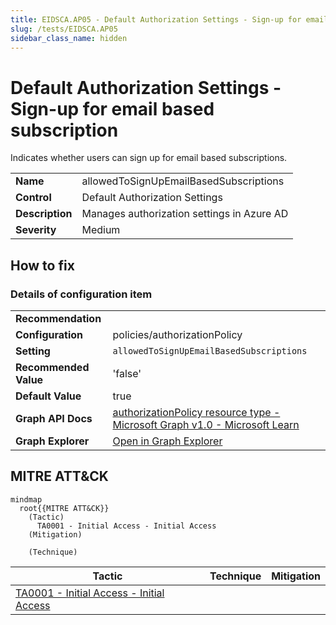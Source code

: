 ```yaml
---
title: EIDSCA.AP05 - Default Authorization Settings - Sign-up for email based subscription
slug: /tests/EIDSCA.AP05
sidebar_class_name: hidden
---
```


# Default Authorization Settings - Sign-up for email based subscription

Indicates whether users can sign up for email based subscriptions.

| | |
|-|-|
| **Name** | allowedToSignUpEmailBasedSubscriptions |
| **Control** | Default Authorization Settings |
| **Description** | Manages authorization settings in Azure AD |
| **Severity** | Medium |

## How to fix



### Details of configuration item
| | |
|-|-|
| **Recommendation** |  |
| **Configuration** | policies/authorizationPolicy |
| **Setting** | `allowedToSignUpEmailBasedSubscriptions` |
| **Recommended Value** | 'false' |
| **Default Value** | true |
| **Graph API Docs** | [authorizationPolicy resource type - Microsoft Graph v1.0 - Microsoft Learn](https://learn.microsoft.com/en-us/graph/api/resources/authorizationpolicy) |
| **Graph Explorer** | [Open in Graph Explorer](https://developer.microsoft.com/en-us/graph/graph-explorer?request=policies/authorizationPolicy&method=GET&version=beta&GraphUrl=https://graph.microsoft.com) |


## MITRE ATT&CK

```mermaid
mindmap
  root{{MITRE ATT&CK}}
    (Tactic)
      TA0001 - Initial Access - Initial Access
    (Mitigation)

    (Technique)

```
|Tactic|Technique|Mitigation|
|---|---|---|
|[TA0001 - Initial Access - Initial Access](https://attack.mitre.org/tactics/TA0001)|||

